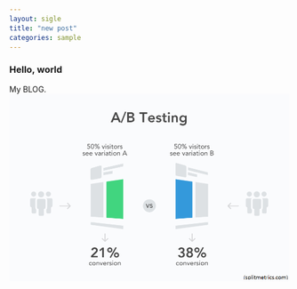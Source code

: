 ```yaml
---
layout: sigle
title: "new post"
categories: sample
---
```


### Hello, world

My BLOG.![ABTesting](../images/2024-06-18-first/ABTesting.png)
